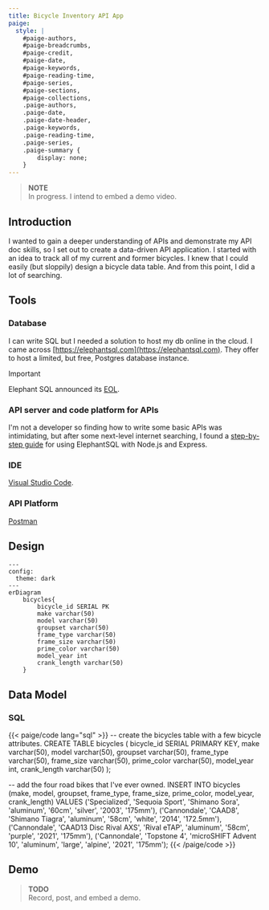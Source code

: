 ```yaml
---
title: Bicycle Inventory API App
paige:
  style: |
    #paige-authors,
    #paige-breadcrumbs,
    #paige-credit,
    #paige-date,
    #paige-keywords,
    #paige-reading-time,
    #paige-series,
    #paige-sections,
    #paige-collections,
    .paige-authors,
    .paige-date,
    .paige-date-header,
    .paige-keywords,
    .paige-reading-time,
    .paige-series,
    .paige-summary {
        display: none;
    }
---
```

> **NOTE**  
> In progress. I intend to embed a demo video.

## Introduction

I wanted to gain a deeper understanding of APIs and demonstrate my API doc skills, so I set out to create a data-driven API application. I started with an idea to track all of my current and former bicycles. I knew that I could easily (but sloppily) design a bicycle data table. And from this point, I did a lot of searching.

## Tools
### Database
I can write SQL but I needed a solution to host my db online in the cloud. I came across [https://elephantsql.com](https://elephantsql.com). They offer to host a limited, but free, Postgres database instance.

> [!IMPORTANT]
> Elephant SQL announced its [EOL](https://www.elephantsql.com/blog/end-of-life-announcement.html).


### API server and code platform for APIs
I'm not a developer so finding how to write some basic APIs was intimidating, but after some next-level internet searching, I found a [step-by-step guide](https://dev.to/fredabod/a-step-by-step-guide-to-using-elephantsql-with-nodejs-and-express-2e9f) for using ElephantSQL with Node.js and Express. 

### IDE
[Visual Studio Code](https://code.visualstudio.com).

### API Platform
[Postman](https://www.postman.com)

## Design
```mermaid
---
config:
  theme: dark
---
erDiagram
    bicycles{
        bicycle_id SERIAL PK
        make varchar(50)
        model varchar(50)
        groupset varchar(50)
        frame_type varchar(50)
        frame_size varchar(50)
        prime_color varchar(50)
        model_year int
        crank_length varchar(50)
    }
```

## Data Model
### SQL
{{< paige/code
    lang="sql" >}}
-- create the bicycles table with a few bicycle attributes.
CREATE TABLE bicycles (
    bicycle_id	SERIAL PRIMARY KEY,
    make varchar(50),
    model varchar(50),
    groupset varchar(50),
    frame_type varchar(50),
    frame_size varchar(50),
    prime_color varchar(50),
    model_year int,
    crank_length varchar(50)
);

-- add the four road bikes that I've ever owned.
INSERT INTO bicycles (make, model, groupset, frame_type, frame_size, prime_color, model_year, crank_length)
VALUES
('Specialized', 'Sequoia Sport', 'Shimano Sora', 'aluminum', '60cm', 'silver', '2003', '175mm'),
('Cannondale', 'CAAD8', 'Shimano Tiagra', 'aluminum', '58cm', 'white', '2014', '172.5mm'),
('Cannondale', 'CAAD13 Disc Rival AXS', 'Rival eTAP', 'aluminum', '58cm', 'purple', '2021', '175mm'),
('Cannondale', 'Topstone 4', 'microSHIFT Advent 10', 'aluminum', 'large', 'alpine', '2021', '175mm');
{{< /paige/code >}}

## Demo
> **TODO**  
> Record, post, and embed a demo.
